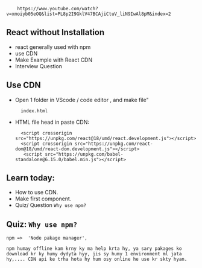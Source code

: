         https://www.youtube.com/watch?v=xmoiyb05eOQ&list=PL8p2I9GklV47BCAjiCtuV_liN9IwAl8pM&index=2

## React without Installation

* react generally used with npm
*  use CDN
* Make Example with React CDN
* Interview Question

## Use CDN
* Open 1 folder in  VScode / code editor , and make file"

        index.html

* HTML file head in paste CDN:

        <script crossorigin src="https://unpkg.com/react@18/umd/react.development.js"></script>
        <script crossorigin src="https://unpkg.com/react-dom@18/umd/react-dom.development.js"></script>
         <script src="https://unpkg.com/babel-standalone@6.15.0/babel.min.js"></script>


## Learn today:
 * How to use CDN.
 * Make first component.
 * Quiz/ Question `Why use npm?`

 ## Quiz: `Why use npm?`

 `npm =>  'Node pakage manager',`

 `npm humay offline kam krny ky ma help krta hy, ya sary pakages ko download kr ky humy dydyta hyy, jis sy humy 1 environment ml jata hy,.... CDN api ke trha hota hy hum osy online he use kr skty hyan.`